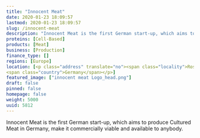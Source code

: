 ```yaml
---
title: "Innocent Meat"
date: 2020-01-23 18:09:57
lastmod: 2020-01-23 18:09:57
slug: /innocent-meat
description: "Innocent Meat is the first German start-up, which aims to produce Cultured Meat in Germany, make it commercially viable and available to&nbsp;anybody."
proteins: [Cell-Based]
products: [Meat]
business: [Production]
finance_type: []
regions: [Europe]
location: [<p class="address" translate="no"><span class="locality">Rostock</span><br>
<span class="country">Germany</span></p>]
featured_image: ["innocent meat Logo_head.png"]
draft: false
pinned: false
homepage: false
weight: 5000
uuid: 5812
---
```

<p>Innocent Meat is the first German start-up, which aims to produce Cultured Meat in Germany, make it commercially viable and available to&nbsp;anybody.</p>
